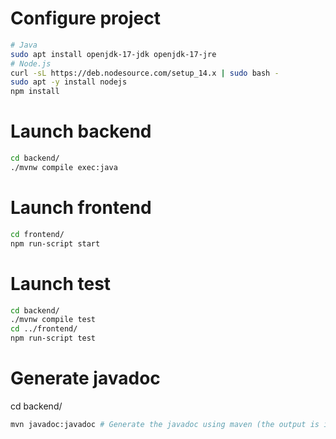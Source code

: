 

# Configure project
```sh
# Java
sudo apt install openjdk-17-jdk openjdk-17-jre
# Node.js
curl -sL https://deb.nodesource.com/setup_14.x | sudo bash -
sudo apt -y install nodejs
npm install
```

# Launch backend
```sh
cd backend/
./mvnw compile exec:java
```

# Launch frontend
```sh
cd frontend/
npm run-script start
```

# Launch test
```sh
cd backend/
./mvnw compile test
cd ../frontend/
npm run-script test
```

# Generate javadoc
cd backend/
```sh
mvn javadoc:javadoc # Generate the javadoc using maven (the output is in target/site/apidocs).
```
